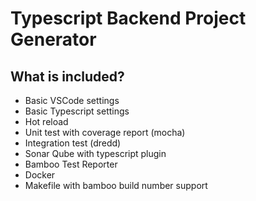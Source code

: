 # Typescript Backend Project Generator

## What is included?

- Basic VSCode settings
- Basic Typescript settings
- Hot reload
- Unit test with coverage report (mocha)
- Integration test (dredd)
- Sonar Qube with typescript plugin
- Bamboo Test Reporter
- Docker
- Makefile with bamboo build number support
